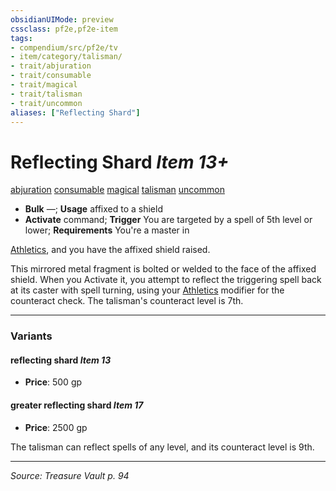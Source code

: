 ```yaml
---
obsidianUIMode: preview
cssclass: pf2e,pf2e-item
tags:
- compendium/src/pf2e/tv
- item/category/talisman/
- trait/abjuration
- trait/consumable
- trait/magical
- trait/talisman
- trait/uncommon
aliases: ["Reflecting Shard"]
---
```

# Reflecting Shard *Item 13+*  
[abjuration](abjuration.md "Abjuration School Trait")  [consumable](consumable.md "Consumable Item Trait")  [magical](magical.md "Magical Item Trait")  [talisman](talisman.md "Talisman Item Trait")  [uncommon](uncommon.md "Uncommon Rarity Trait")  

- **Bulk** —; **Usage** affixed to a shield
- **Activate** command; **Trigger** You are targeted by a spell of 5th level or lower; **Requirements** You're a master in

[Athletics](skills.md#Athletics), and you have the affixed shield raised.

This mirrored metal fragment is bolted or welded to the face of the affixed shield. When you Activate it, you attempt to reflect the triggering spell back at its caster with spell turning, using your [Athletics](skills.md#Athletics) modifier for the counteract check. The talisman's counteract level is 7th.

---

### Variants

#### reflecting shard *Item 13*

- **Price**: 500 gp

#### greater reflecting shard *Item 17*

- **Price**: 2500 gp

The talisman can reflect spells of any level, and its counteract level is 9th.

---
*Source: Treasure Vault p. 94*